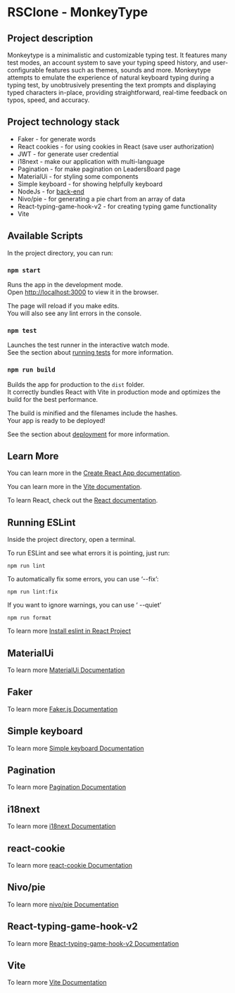 # RSClone - MonkeyType

## Project description

Monkeytype is a minimalistic and customizable typing test. It features many test modes, an account system to save your 
typing speed history, and user-configurable features such as themes, sounds and more. 
Monkeytype attempts to emulate the experience of natural keyboard typing during a typing test, by 
unobtrusively presenting the text prompts and displaying typed characters in-place, providing straightforward, 
real-time feedback on typos, speed, and accuracy.

## Project technology stack

- Faker - for generate words
- React cookies - for using cookies in React (save user authorization)
- JWT - for generate user credential 
- i18next - make our application with multi-language 
- Pagination - for make pagination on LeadersBoard page
- MaterialUi - for styling some components 
- Simple keyboard - for showing helpfully keyboard
- NodeJs - for [back-end](https://github.com/HKudria/rsCloneBackend)
- Nivo/pie - for generating a pie chart from an array of data
- React-typing-game-hook-v2 - for creating typing game functionality
- Vite 


## Available Scripts

In the project directory, you can run:

### `npm start`

Runs the app in the development mode.\
Open [http://localhost:3000](http://localhost:3000) to view it in the browser.

The page will reload if you make edits.\
You will also see any lint errors in the console.

### `npm test`

Launches the test runner in the interactive watch mode.\
See the section about [running tests](https://facebook.github.io/create-react-app/docs/running-tests) for more information.

### `npm run build`

Builds the app for production to the `dist` folder.\
It correctly bundles React with Vite in production mode and optimizes the build for the best performance.

The build is minified and the filenames include the hashes.\
Your app is ready to be deployed!

See the section about [deployment](https://facebook.github.io/create-react-app/docs/deployment) for more information.

## Learn More

You can learn more in the [Create React App documentation](https://facebook.github.io/create-react-app/docs/getting-started).

You can learn more in the [Vite documentation](https://github.com/vitejs/vite/blob/main/README.md).

To learn React, check out the [React documentation](https://reactjs.org/).

## Running ESLint

Inside the project directory, open a terminal.

To run ESLint and see what errors it is pointing, just run:

`npm run lint`

To automatically fix some errors, you can use ‘--fix’:

`npm run lint:fix`

If you want to ignore warnings, you can use ‘ --quiet’

`npm run format`

To learn more [Install eslint in React Project](https://andrebnassis.medium.com/setting-eslint-on-a-react-typescript-project-2021-1190a43ffba)

## MaterialUi

To learn more [MaterialUi Documentation](https://mui.com/)

## Faker

To learn more [Faker.js Documentation](https://github.com/faker-js/faker)

## Simple keyboard

To learn more [Simple keyboard Documentation](https://github.com/simple-keyboard)

## Pagination

To learn more [Pagination Documentation](https://www.npmjs.com/package/react-paginate)

## i18next

To learn more [i18next Documentation](https://github.com/i18next/i18next)

## react-cookie

To learn more [react-cookie Documentation](https://github.com/reactivestack/cookies/tree/master/packages/react-cookie/)

## Nivo/pie

To learn more [nivo/pie Documentation](https://nivo.rocks/pie/)

## React-typing-game-hook-v2

To learn more [React-typing-game-hook-v2 Documentation](https://github.com/jokarz/react-typing-game-hook)

## Vite

To learn more [Vite Documentation](https://github.com/vitejs/vite)
